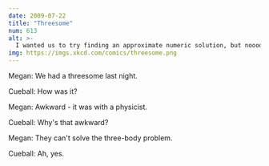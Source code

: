 ```yaml
---
date: 2009-07-22
title: "Threesome"
num: 613
alt: >-
  I wanted us to try finding an approximate numeric solution, but noooo.
img: https://imgs.xkcd.com/comics/threesome.png
---
```

Megan: We had a threesome last night.

Cueball: How was it?

Megan: Awkward - it was with a physicist.

Cueball: Why's that awkward?

Megan: They can't solve the three-body problem.

Cueball: Ah, yes.